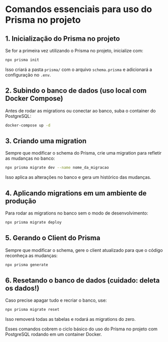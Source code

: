 # Comandos essenciais para uso do Prisma no projeto

## 1. Inicialização do Prisma no projeto
Se for a primeira vez utilizando o Prisma no projeto, inicialize com:
```sh
npx prisma init
```
Isso criará a pasta `prisma/` com o arquivo `schema.prisma` e adicionará a configuração no `.env`.

## 2. Subindo o banco de dados (uso local com Docker Compose)
Antes de rodar as migrations ou conectar ao banco, suba o container do PostgreSQL:
```sh
docker-compose up -d
```

## 3. Criando uma migration
Sempre que modificar o schema do Prisma, crie uma migration para refletir as mudanças no banco:
```sh
npx prisma migrate dev --name nome_da_migracao
```
Isso aplica as alterações no banco e gera um histórico das mudanças.

## 4. Aplicando migrations em um ambiente de produção
Para rodar as migrations no banco sem o modo de desenvolvimento:
```sh
npx prisma migrate deploy
```

## 5. Gerando o Client do Prisma
Sempre que modificar o schema, gere o client atualizado para que o código reconheça as mudanças:
```sh
npx prisma generate
```

## 6. Resetando o banco de dados (cuidado: deleta os dados!)
Caso precise apagar tudo e recriar o banco, use:
```sh
npx prisma migrate reset
```
Isso removerá todas as tabelas e rodará as migrations do zero.


Esses comandos cobrem o ciclo básico do uso do Prisma no projeto com PostgreSQL rodando em um container Docker.